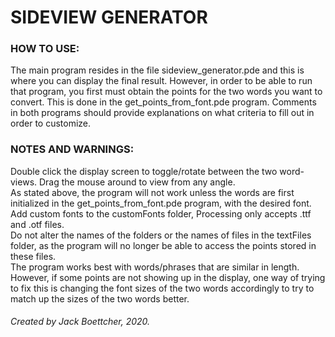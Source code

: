 # SIDEVIEW GENERATOR

### HOW TO USE:

The main program resides in the file sideview_generator.pde and this is where you can display the final result. However, in order to be able to run that program, you first must obtain the points for the two words you want to convert. This is done in the get_points_from_font.pde program. Comments in both programs should provide explanations on what criteria to fill out in order to customize.

### NOTES AND WARNINGS:

Double click the display screen to toggle/rotate between the two word-views. Drag the mouse around to view from any angle.  
As stated above, the program will not work unless the words are first initialized in the get_points_from_font.pde program, with the desired font.  
Add custom fonts to the customFonts folder, Processing only accepts .ttf and .otf files.  
Do not alter the names of the folders or the names of files in the textFiles folder, as the program will no longer be able to access the points stored in these files.  
The program works best with words/phrases that are similar in length. However, if some points are not showing up in the display, one way of trying to fix this is changing the font sizes of the two words accordingly to try to match up the sizes of the two words better.

  
###### Created by Jack Boettcher, 2020.
